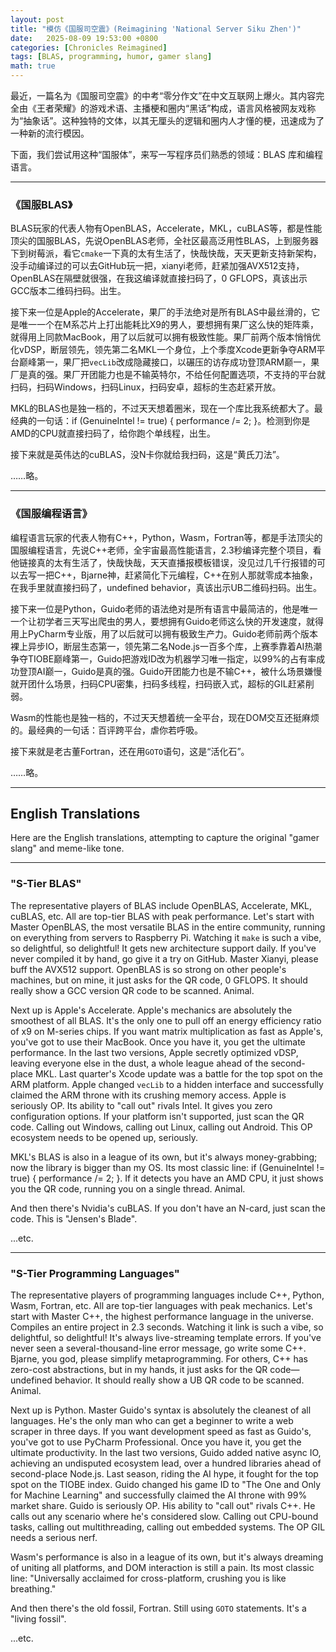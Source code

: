 ```yaml
---
layout: post
title: "模仿《国服司空震》(Reimagining 'National Server Siku Zhen')"
date:   2025-08-09 19:53:00 +0800
categories: [Chronicles Reimagined]
tags: [BLAS, programming, humor, gamer slang]
math: true
---
```


最近，一篇名为《国服司空震》的中考“零分作文”在中文互联网上爆火。其内容完全由《王者荣耀》的游戏术语、主播梗和圈内“黑话”构成，语言风格被网友戏称为“抽象话”。这种独特的文体，以其无厘头的逻辑和圈内人才懂的梗，迅速成为了一种新的流行模因。

下面，我们尝试用这种“国服体”，来写一写程序员们熟悉的领域：BLAS 库和编程语言。

***

### 《国服BLAS》

BLAS玩家的代表人物有OpenBLAS，Accelerate，MKL，cuBLAS等，都是性能顶尖的国服BLAS，先说OpenBLAS老师，全社区最高泛用性BLAS，上到服务器下到树莓派，看它`cmake`一下真的太有生活了，快哉快哉，天天更新支持新架构，没手动编译过的可以去GitHub玩一把，xianyi老师，赶紧加强AVX512支持，OpenBLAS在隔壁就很强，在我这编译就直接扫码了，0 GFLOPS，真该出示GCC版本二维码扫码。出生。

接下来一位是Apple的Accelerate，果厂的手法绝对是所有BLAS中最丝滑的，它是唯一一个在M系芯片上打出能耗比X9的男人，要想拥有果厂这么快的矩阵乘，就得用上同款MacBook，用了以后就可以拥有极致性能。果厂前两个版本悄悄优化vDSP，断层领先，领先第二名MKL一个身位，上个季度Xcode更新争夺ARM平台巅峰第一，果厂把`vecLib`改成隐藏接口，以碾压的访存成功登顶ARM巅一，果厂是真的强。果厂开团能力也是不输英特尔，不给任何配置选项，不支持的平台就扫码，扫码Windows，扫码Linux，扫码安卓，超标的生态赶紧开放。

MKL的BLAS也是独一档的，不过天天想着圈米，现在一个库比我系统都大了。最经典的一句话：if (GenuineIntel != true) { performance /= 2; }。检测到你是AMD的CPU就直接扫码了，给你跑个单线程，出生。

接下来就是英伟达的cuBLAS，没N卡你就给我扫码，这是“黄氏刀法”。

……略。

***

### 《国服编程语言》

编程语言玩家的代表人物有C++，Python，Wasm，Fortran等，都是手法顶尖的国服编程语言，先说C++老师，全宇宙最高性能语言，2.3秒编译完整个项目，看他链接真的太有生活了，快哉快哉，天天直播报模板错误，没见过几千行报错的可以去写一把C++，Bjarne神，赶紧简化下元编程，C++在别人那就零成本抽象，在我手里就直接扫码了，undefined behavior，真该出示UB二维码扫码。出生。

 接下来一位是Python，Guido老师的语法绝对是所有语言中最简洁的，他是唯一一个让初学者三天写出爬虫的男人，要想拥有Guido老师这么快的开发速度，就得用上PyCharm专业版，用了以后就可以拥有极致生产力。Guido老师前两个版本裸上异步IO，断层生态第一，领先第二名Node.js一百多个库，上赛季靠着AI热潮争夺TIOBE巅峰第一，Guido把游戏ID改为机器学习唯一指定，以99%的占有率成功登顶AI巅一，Guido是真的强。Guido开团能力也是不输C++，被什么场景嫌慢就开团什么场景，扫码CPU密集，扫码多线程，扫码嵌入式，超标的GIL赶紧削弱。

 Wasm的性能也是独一档的，不过天天想着统一全平台，现在DOM交互还挺麻烦的。最经典的一句话：百评跨平台，虐你若呼吸。

 接下来就是老古董Fortran，还在用`GOTO`语句，这是“活化石”。

 ……略。

---

## English Translations

Here are the English translations, attempting to capture the original "gamer slang" and meme-like tone.

***

### "S-Tier BLAS"

 The representative players of BLAS include OpenBLAS, Accelerate, MKL, cuBLAS, etc. All are top-tier BLAS with peak performance. Let's start with Master OpenBLAS, the most versatile BLAS in the entire community, running on everything from servers to Raspberry Pi. Watching it `make` is such a vibe, so delightful, so delightful! It gets new architecture support daily. If you've never compiled it by hand, go give it a try on GitHub. Master Xianyi, please buff the AVX512 support. OpenBLAS is so strong on other people's machines, but on mine, it just asks for the QR code, 0 GFLOPS. It should really show a GCC version QR code to be scanned. Animal.

 Next up is Apple's Accelerate. Apple's mechanics are absolutely the smoothest of all BLAS. It's the only one to pull off an energy efficiency ratio of x9 on M-series chips. If you want matrix multiplication as fast as Apple's, you've got to use their MacBook. Once you have it, you get the ultimate performance. In the last two versions, Apple secretly optimized vDSP, leaving everyone else in the dust, a whole league ahead of the second-place MKL. Last quarter's Xcode update was a battle for the top spot on the ARM platform. Apple changed `vecLib` to a hidden interface and successfully claimed the ARM throne with its crushing memory access. Apple is seriously OP. Its ability to "call out" rivals Intel. It gives you zero configuration options. If your platform isn't supported, just scan the QR code. Calling out Windows, calling out Linux, calling out Android. This OP ecosystem needs to be opened up, seriously.

 MKL's BLAS is also in a league of its own, but it's always money-grabbing; now the library is bigger than my OS. Its most classic line: if (GenuineIntel != true) { performance /= 2; }. If it detects you have an AMD CPU, it just shows you the QR code, running you on a single thread. Animal.

 And then there's Nvidia's cuBLAS. If you don't have an N-card, just scan the code. This is "Jensen's Blade".

 ...etc.

***

### "S-Tier Programming Languages"

 The representative players of programming languages include C++, Python, Wasm, Fortran, etc. All are top-tier languages with peak mechanics. Let's start with Master C++, the highest performance language in the universe. Compiles an entire project in 2.3 seconds. Watching it link is such a vibe, so delightful, so delightful! It's always live-streaming template errors. If you've never seen a several-thousand-line error message, go write some C++. Bjarne, you god, please simplify metaprogramming. For others, C++ has zero-cost abstractions, but in my hands, it just asks for the QR code—undefined behavior. It should really show a UB QR code to be scanned. Animal.

 Next up is Python. Master Guido's syntax is absolutely the cleanest of all languages. He's the only man who can get a beginner to write a web scraper in three days. If you want development speed as fast as Guido's, you've got to use PyCharm Professional. Once you have it, you get the ultimate productivity. In the last two versions, Guido added native async IO, achieving an undisputed ecosystem lead, over a hundred libraries ahead of second-place Node.js. Last season, riding the AI hype, it fought for the top spot on the TIOBE index. Guido changed his game ID to "The One and Only for Machine Learning" and successfully claimed the AI throne with 99% market share. Guido is seriously OP. His ability to "call out" rivals C++. He calls out any scenario where he's considered slow. Calling out CPU-bound tasks, calling out multithreading, calling out embedded systems. The OP GIL needs a serious nerf.

 Wasm's performance is also in a league of its own, but it's always dreaming of uniting all platforms, and DOM interaction is still a pain. Its most classic line: "Universally acclaimed for cross-platform, crushing you is like breathing."

 And then there's the old fossil, Fortran. Still using `GOTO` statements. It's a "living fossil".

 ...etc.
